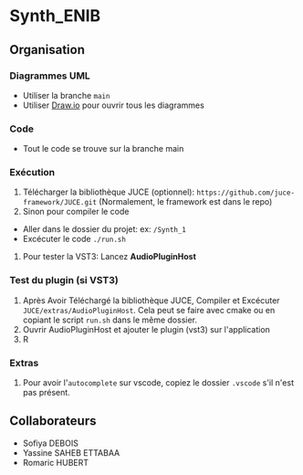 # Synth_ENIB

## Organisation

### Diagrammes UML
* Utiliser la branche `main`
* Utiliser [Draw.io](https://apps.diagrams.net) pour ouvrir tous les diagrammes

### Code 
* Tout le code se trouve sur la branche main

### Exécution
1. Télécharger la bibliothèque JUCE (optionnel): `https://github.com/juce-framework/JUCE.git` (Normalement, le framework est dans le repo)
1. Sinon pour compiler le code
 * Aller dans le dossier du projet: ex: `/Synth_1`
 * Excécuter le code `./run.sh`
1. Pour tester la VST3: Lancez **AudioPluginHost**
### Test du plugin (si VST3)
1. Après Avoir Téléchargé la bibliothèque JUCE, Compiler et Excécuter `JUCE/extras/AudioPluginHost`. Cela peut se faire avec cmake ou en copiant le script `run.sh` dans le même dossier.
2. Ouvrir AudioPluginHost et ajouter le plugin (vst3) sur l'application
3. R


### Extras
1. Pour avoir l'`autocomplete` sur vscode, copiez le dossier `.vscode` s'il n'est pas présent.



## Collaborateurs
* Sofiya DEBOIS
* Yassine SAHEB ETTABAA
* Romaric HUBERT
